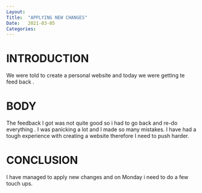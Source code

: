 ```yaml
---
Layout:
Title:	"APPLYING NEW CHANGES"
Date:	2021-03-05
Categories:
---
```


# INTRODUCTION
We were told to create a personal website and today we were getting te feed back . 


# BODY
The feedback I got was not quite good so i had to go back and re-do everything . I was panicking a lot and I made so many mistakes. I have had a tough experience with creating a website therefore I need to push harder.


# CONCLUSION
I have managed to apply new changes and on Monday i need to do a few touch ups.